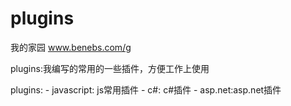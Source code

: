 # plugins
我的家园
www.benebs.com/g

plugins:我编写的常用的一些插件，方便工作上使用

 plugins:
    - javascript: js常用插件
    - c#: c#插件
    - asp.net:asp.net插件



